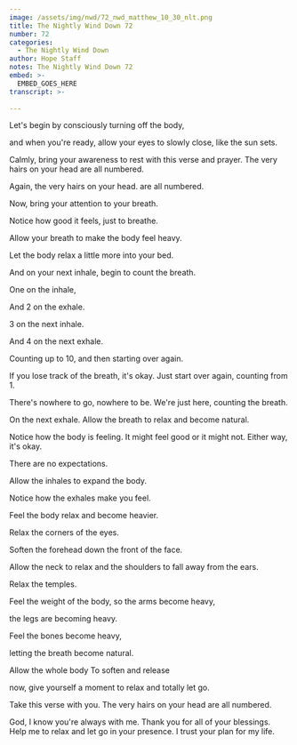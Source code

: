 ```yaml
---
image: /assets/img/nwd/72_nwd_matthew_10_30_nlt.png
title: The Nightly Wind Down 72
number: 72
categories:
  - The Nightly Wind Down
author: Hope Staff
notes: The Nightly Wind Down 72
embed: >-
  EMBED_GOES_HERE
transcript: >-
  
---
```

Let's begin by consciously turning off the body,

and when you're ready, allow your eyes to slowly close, like the sun sets.

Calmly, bring your awareness to rest with this verse and prayer. The very hairs on your head are all numbered.

Again, the very hairs on your head. are all numbered.

Now, bring your attention to your breath.

Notice how good it feels, just to breathe.

Allow your breath to make the body feel heavy.

Let the body relax a little more into your bed.

And on your next inhale, begin to count the breath.

One on the inhale,

And 2 on the exhale.

3 on the next inhale.

And 4 on the next exhale.

Counting up to 10, and then starting over again.

If you lose track of the breath, it's okay. Just start over again, counting from 1.

There's nowhere to go, nowhere to be. We're just here, counting the breath.

On the next exhale. Allow the breath to relax and become natural.

Notice how the body is feeling. It might feel good or it might not. Either way, it's okay.

There are no expectations.

Allow the inhales to expand the body.

Notice how the exhales make you feel.

Feel the body relax and become heavier.

Relax the corners of the eyes.

Soften the forehead down the front of the face.

Allow the neck to relax and the shoulders to fall away from the ears.

Relax the temples.

Feel the weight of the body, so the arms become heavy,

the legs are becoming heavy.

Feel the bones become heavy,

letting the breath become natural.

Allow the whole body To soften and release

now, give yourself a moment to relax and totally let go.

Take this verse with you. The very hairs on your head are all numbered.

God, I know you're always with me. Thank you for all of your blessings. Help me to relax and let go in your presence. I trust your plan for my life.

